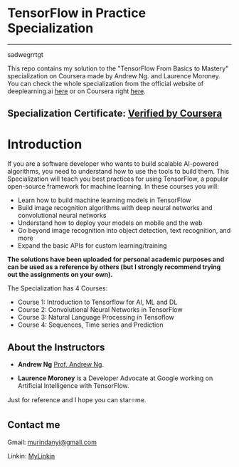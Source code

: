 # TensorFlow in Practice Specialization
********************************************************

sadwegrrtgt

This repo contains my solution to the "TensorFlow From Basics to Mastery" specialization on Coursera made by Andrew Ng. and Laurence Moroney. You can check the whole specialization from the official website of deeplearning.ai [here](https://www.deeplearning.ai/tensorflow-from-basics-to-mastery/) or on Coursera right [here](https://www.coursera.org/collections/tensorflow-deeplearning-ai).

## Specialization Certificate:  [Verified by Coursera](https://www.coursera.org/account/accomplishments/specialization/9P5W2L2BJFVM)

# Introduction 
If you are a software developer who wants to build scalable AI-powered algorithms, you need to understand how to use the tools to build them. This Specialization will teach you best practices for using TensorFlow, a popular open-source framework for machine learning. In these courses you will:

- Learn how to build machine learning models in TensorFlow
- Build image recognition algorithms with deep neural networks and convolutional neural networks
- Understand how to deploy your models on mobile and the web
- Go beyond image recognition into object detection, text recognition, and more
- Expand the basic APIs for custom learning/training

**The solutions have been uploaded for personal academic purposes and can be used as a reference by others (but I strongly recommend trying out the assignments on your own).**


The Specialization has 4 Courses:

- Course 1: Introduction to Tensorflow for AI, ML and DL
- Course 2: Convolutional Neural Networks in TensorFlow
- Course 3: Natural Language Processing in Tensoflow
- Course 4: Sequences, Time series and Prediction 


## About the Instructors

- **Andrew Ng**  [Prof. Andrew Ng](https://www.coursera.org/instructor/andrewng).

- **Laurence Moroney** is a Developer Advocate at Google working on Artificial Intelligence with TensorFlow. 
  

Just for reference and I hope you can star⭐me.

## Contact me
  
  Gmail: murindanyi@gmail.com
  
  Linkin: [MyLinkin](https://www.linkedin.com/in/murindanyi-sudi-aa8793150/) 
